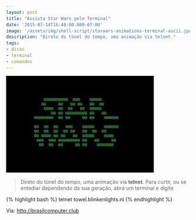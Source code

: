 ```yaml
---
layout: post
title: "Assista Star Wars pelo Terminal"
date: '2015-07-14T16:48:00.000-07:00'
image: '/assets/img/shell-script/starwars-animations-terminal-ascii.jpg'
description: "Direto do túnel do tempo, uma animação via telnet."
tags:
- dicas
- terminal
- comandos
---
```


![Assista Star Wars pelo Terminal](/assets/img/shell-script/starwars-animations-terminal-ascii.jpg "Assista Star Wars pelo Terminal")


> Direto do túnel do tempo, uma animação via __telnet__. Para curtir, ou se entediar dependendo da sua geração, abra um terminal e digite

{% highlight bash %}
telnet towel.blinkenlights.nl
{% endhighlight %}


Via: http://brasilcomputer.club

<script async src="https://pagead2.googlesyndication.com/pagead/js/adsbygoogle.js"></script>

<!-- Informat -->
<ins class="adsbygoogle"
 style="display:block"
 data-ad-client="ca-pub-2838251107855362"
 data-ad-slot="2327980059"
 data-ad-format="auto"
 data-full-width-responsive="true"></ins>

<script>
(adsbygoogle = window.adsbygoogle || []).push({});
</script>



